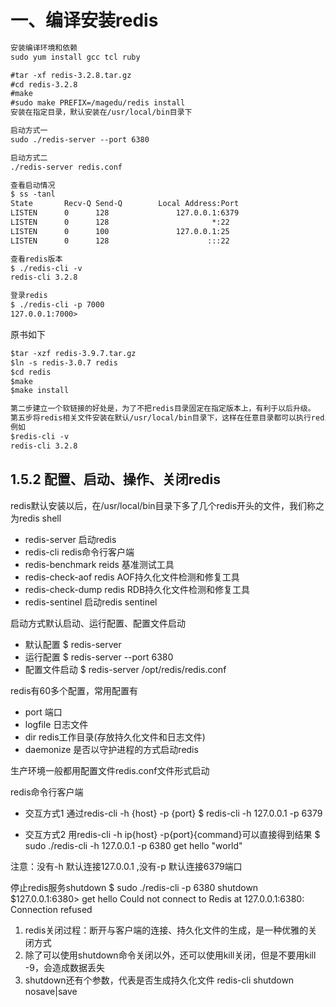 一、编译安装redis
===

```txt
安装编译环境和依赖
sudo yum install gcc tcl ruby

#tar -xf redis-3.2.8.tar.gz
#cd redis-3.2.8
#make
#sudo make PREFIX=/magedu/redis install
安装在指定目录，默认安装在/usr/local/bin目录下

启动方式一
sudo ./redis-server --port 6380

启动方式二
./redis-server redis.conf

查看启动情况
$ ss -tanl
State       Recv-Q Send-Q        Local Address:Port                       Peer Address:Port
LISTEN      0      128               127.0.0.1:6379                                  *:*
LISTEN      0      128                       *:22                                    *:*
LISTEN      0      100               127.0.0.1:25                                    *:*
LISTEN      0      128                      :::22                                   :::*

查看redis版本
$ ./redis-cli -v
redis-cli 3.2.8

登录redis
$ ./redis-cli -p 7000
127.0.0.1:7000>
```
原书如下
```txt
$tar -xzf redis-3.9.7.tar.gz
$ln -s redis-3.0.7 redis
$cd redis
$make
$make install

第二步建立一个软链接的好处是，为了不把redis目录固定在指定版本上，有利于以后升级。
第五步将redis相关文件安装在默认/usr/local/bin目录下，这样在任意目录都可以执行redis命令
例如
$redis-cli -v
redis-cli 3.2.8

```
1.5.2 配置、启动、操作、关闭redis
---

redis默认安装以后，在/usr/local/bin目录下多了几个redis开头的文件，我们称之为redis shell

- redis-server           启动redis
- redis-cli              redis命令行客户端
- redis-benchmark        reids 基准测试工具
- redis-check-aof        redis AOF持久化文件检测和修复工具
- redis-check-dump       redis RDB持久化文件检测和修复工具
- redis-sentinel         启动redis sentinel


启动方式默认启动、运行配置、配置文件启动
- 默认配置
$ redis-server
- 运行配置
$ redis-server --port 6380
- 配置文件启动
$ redis-server /opt/redis/redis.conf

redis有60多个配置，常用配置有
- port         端口
- logfile      日志文件
- dir          redis工作目录(存放持久化文件和日志文件)
- daemonize    是否以守护进程的方式启动redis

生产环境一般都用配置文件redis.conf文件形式启动

redis命令行客户端
- 交互方式1 通过redis-cli -h {host} -p {port}
$ redis-cli -h 127.0.0.1 -p 6379

- 交互方式2 用redis-cli -h ip{host} -p{port}{command}可以直接得到结果
$ sudo ./redis-cli -h 127.0.0.1 -p 6380 get hello
"world"

注意：没有-h 默认连接127.0.0.1 ,没有-p 默认连接6379端口


停止redis服务shutdown
$ sudo ./redis-cli -p 6380 shutdown
$127.0.0.1:6380> get hello
Could not connect to Redis at 127.0.0.1:6380: Connection refused

1. redis关闭过程：断开与客户端的连接、持久化文件的生成，是一种优雅的关闭方式
2. 除了可以使用shutdown命令关闭以外，还可以使用kill关闭，但是不要用kill -9，会造成数据丢失
3. shutdown还有个参数，代表是否生成持久化文件
   redis-cli shutdown nosave|save
